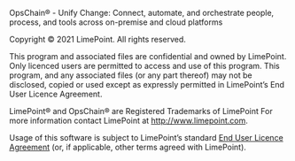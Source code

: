 OpsChain® - Unify Change: Connect, automate, and orchestrate
people, process, and tools across on-premise and cloud platforms

Copyright © 2021 LimePoint. All rights reserved.

This program and associated files are confidential and owned by LimePoint.
Only licenced users are permitted to access and use of this program.
This program, and any associated files (or any part thereof) may not be
disclosed, copied or used except as expressly permitted in LimePoint’s End
User Licence Agreement.

LimePoint® and OpsChain® are Registered Trademarks of LimePoint
For more information contact LimePoint at http://www.limepoint.com.

Usage of this software is subject to LimePoint’s standard [End User Licence Agreement](https://opschain.io/files/LimePoint-OpsChain-EULA.pdf) (or, if applicable, other terms agreed with LimePoint).
